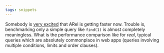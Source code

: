 ```yaml
---
tags: snippets
---
```


Somebody is [very excited](http://engineering.attinteractive.com/2010/10/arel-two-point-ohhhhh-yaaaaaa/) that ARel is getting faster now. Trouble is, benchmarking only a simple query like `find(1)` is almost completely meaningless. What is the performance comparison like for _real_, typical queries which are absolutely commonplace in web apps (queries involving multiple conditions, limits and order clauses).
